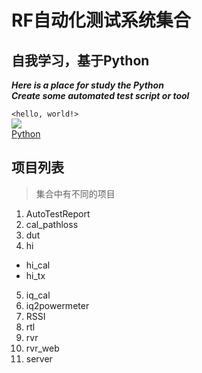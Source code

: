 # RF自动化测试系统集合
## 自我学习，基于Python  
***Here is a place for study the Python***   
___Create some automated test script or tool___  

`<hello, world!>`  
![](https://www.python.org/static/img/python-logo.png)    
[Python](https://www.python.org/)    

## 项目列表
> 集合中有不同的项目  
1. AutoTestReport  
2. cal_pathloss  
3. dut  
4. hi  
* hi_cal  
* hi_tx
5. iq_cal  
6. iq2powermeter  
7. RSSI  
8. rtl  
9. rvr  
10. rvr_web  
11. server  
